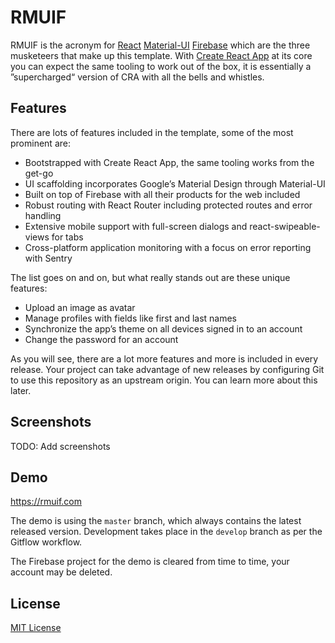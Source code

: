 # RMUIF

RMUIF is the acronym for [React](https://reactjs.org) [Material-UI](https://material-ui.com) [Firebase](https://firebase.google.com) which are the three musketeers that make up this template.
With [Create React App](https://create-react-app.dev) at its core you can expect the same tooling to work out of the box, it is essentially a ”supercharged“ version of CRA with all the bells and whistles.

## Features

There are lots of features included in the template, some of the most prominent are:

- Bootstrapped with Create React App, the same tooling works from the get-go
- UI scaffolding incorporates Google’s Material Design through Material-UI
- Built on top of Firebase with all their products for the web included
- Robust routing with React Router including protected routes and error handling
- Extensive mobile support with full-screen dialogs and react-swipeable-views for tabs
- Cross-platform application monitoring with a focus on error reporting with Sentry

The list goes on and on, but what really stands out are these unique features:

- Upload an image as avatar
- Manage profiles with fields like first and last names
- Synchronize the app’s theme on all devices signed in to an account
- Change the password for an account

As you will see, there are a lot more features and more is included in every release.
Your project can take advantage of new releases by configuring Git to use this repository as an upstream origin.
You can learn more about this later.

## Screenshots

TODO: Add screenshots

## Demo

https://rmuif.com

The demo is using the `master` branch, which always contains the latest released version.
Development takes place in the `develop` branch as per the Gitflow workflow.

The Firebase project for the demo is cleared from time to time, your account may be deleted.

## License

[MIT License](https://github.com/phoqe/react-material-ui-firebase/blob/master/LICENSE.md)
